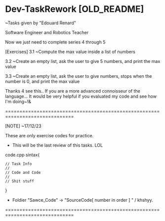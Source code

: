# Dev-TaskRework [OLD_README]

~Tasks given by "Edouard Renard"

Software Engineer and Robotics Teacher

Now we just need to complete series 4 through 5

[Exercises] 
3.1 ~Compute the max value inside a list of numbers

3.2 ~Create an empty list, ask the user to give 5 numbers, and print the max value 

3.3 ~Create an empty list, ask the user to give numbers, stops when the number is 0, and print the max value

Thanks 4 see this.. If you are a more advanced connoisseur of the language... It would be very helpful if you evaluated my code and see how I'm doing~!&

==============================================================================

[NOTE] ~17/12/23

These are only exercise codes for practice.

- This will be the last review of this tasks. LOL

code.cpp sintax{

    // Task Info
    //
    // Code and Code
    //
    // Shit stuff
}

- Foldier "Sawce_Code" -> "SourceCode[ number in order ] "   / khshyy.

==============================================================================
